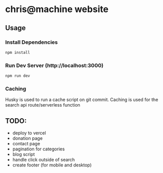 # chris@machine website

## Usage

### Install Dependencies
```bash
npm install
```

### Run Dev Server (http://localhost:3000) 
```bash
npm run dev
```

### Caching

Husky is used to run a cache script on git commit. Caching is used for the search api route/serverless function

## TODO:

- deploy to vercel
- donation page
- contact page
- pagination for categories
- blog script
- handle click outside of search
- create footer (for mobile and desktop)
